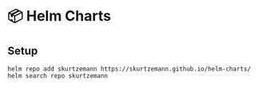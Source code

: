 # 📦 Helm Charts

## Setup

    helm repo add skurtzemann https://skurtzemann.github.io/helm-charts/
    helm search repo skurtzemann